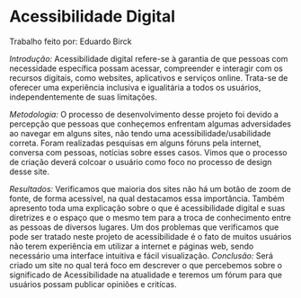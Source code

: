 # Acessibilidade Digital
Trabalho feito por: Eduardo Birck

  *Introdução:* Acessibilidade digital refere-se à garantia de que pessoas com necessidade específica possam acessar, compreender e interagir com os recursos digitais, como websites, aplicativos e serviços online.
  Trata-se de oferecer uma experiência inclusiva e igualitária a todos os usuários, independentemente de suas limitações.
 
 *Metodologia:* O processo de desenvolvimento desse projeto foi devido a percepção que pessoas que conheçemos enfrentam algumas adversidades ao navegar em alguns sites, não tendo uma acessibilidade/usabilidade correta. Foram realizadas pesquisas em alguns fóruns pela internet, conversa com pessoas, notícias sobre esses casos. Vimos que o processo de criação deverá colcoar o usuário como foco no processo de design desse site.

 *Resultados:* Verificamos que maioria dos sites não há um botão de zoom de fonte, de forma acessível, na qual destacamos essa importância. Também apresento toda uma explicação sobre o que é acessibilidade digital e suas diretrizes e o espaço que o mesmo tem para a troca de conhecimento entre as pessoas de diversos lugares. Um dos problemas que verificamos que pode ser tratado neste projeto de acessibilidade é o fato de muitos usuários não terem experiência em utilizar a internet e páginas web, sendo necessário uma interface intuitiva e fácil visualização.
*Conclusão:* Será criado um site no qual terá foco em descrever o que percebemos sobre o significado de Acessibilidade na atualidade e teremos um fórum para que usuários possam publicar opiniões e critícas.
